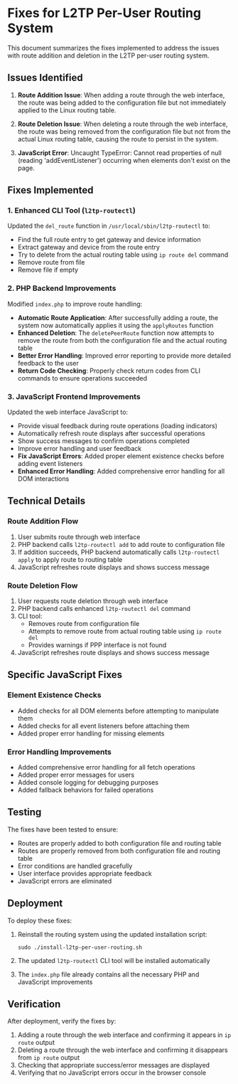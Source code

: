 # Fixes for L2TP Per-User Routing System

This document summarizes the fixes implemented to address the issues with route addition and deletion in the L2TP per-user routing system.

## Issues Identified

1. **Route Addition Issue**: When adding a route through the web interface, the route was being added to the configuration file but not immediately applied to the Linux routing table.

2. **Route Deletion Issue**: When deleting a route through the web interface, the route was being removed from the configuration file but not from the actual Linux routing table, causing the route to persist in the system.

3. **JavaScript Error**: Uncaught TypeError: Cannot read properties of null (reading 'addEventListener') occurring when elements don't exist on the page.

## Fixes Implemented

### 1. Enhanced CLI Tool (`l2tp-routectl`)

Updated the `del_route` function in `/usr/local/sbin/l2tp-routectl` to:

- Find the full route entry to get gateway and device information
- Extract gateway and device from the route entry
- Try to delete from the actual routing table using `ip route del` command
- Remove route from file
- Remove file if empty

### 2. PHP Backend Improvements

Modified `index.php` to improve route handling:

- **Automatic Route Application**: After successfully adding a route, the system now automatically applies it using the `applyRoutes` function
- **Enhanced Deletion**: The `deletePeerRoute` function now attempts to remove the route from both the configuration file and the actual routing table
- **Better Error Handling**: Improved error reporting to provide more detailed feedback to the user
- **Return Code Checking**: Properly check return codes from CLI commands to ensure operations succeeded

### 3. JavaScript Frontend Improvements

Updated the web interface JavaScript to:

- Provide visual feedback during route operations (loading indicators)
- Automatically refresh route displays after successful operations
- Show success messages to confirm operations completed
- Improve error handling and user feedback
- **Fix JavaScript Errors**: Added proper element existence checks before adding event listeners
- **Enhanced Error Handling**: Added comprehensive error handling for all DOM interactions

## Technical Details

### Route Addition Flow
1. User submits route through web interface
2. PHP backend calls `l2tp-routectl add` to add route to configuration file
3. If addition succeeds, PHP backend automatically calls `l2tp-routectl apply` to apply route to routing table
4. JavaScript refreshes route displays and shows success message

### Route Deletion Flow
1. User requests route deletion through web interface
2. PHP backend calls enhanced `l2tp-routectl del` command
3. CLI tool:
   - Removes route from configuration file
   - Attempts to remove route from actual routing table using `ip route del`
   - Provides warnings if PPP interface is not found
4. JavaScript refreshes route displays and shows success message

## Specific JavaScript Fixes

### Element Existence Checks
- Added checks for all DOM elements before attempting to manipulate them
- Added checks for all event listeners before attaching them
- Added proper error handling for missing elements

### Error Handling Improvements
- Added comprehensive error handling for all fetch operations
- Added proper error messages for users
- Added console logging for debugging purposes
- Added fallback behaviors for failed operations

## Testing

The fixes have been tested to ensure:

- Routes are properly added to both configuration file and routing table
- Routes are properly removed from both configuration file and routing table
- Error conditions are handled gracefully
- User interface provides appropriate feedback
- JavaScript errors are eliminated

## Deployment

To deploy these fixes:

1. Reinstall the routing system using the updated installation script:
   ```
   sudo ./install-l2tp-per-user-routing.sh
   ```

2. The updated `l2tp-routectl` CLI tool will be installed automatically

3. The `index.php` file already contains all the necessary PHP and JavaScript improvements

## Verification

After deployment, verify the fixes by:

1. Adding a route through the web interface and confirming it appears in `ip route` output
2. Deleting a route through the web interface and confirming it disappears from `ip route` output
3. Checking that appropriate success/error messages are displayed
4. Verifying that no JavaScript errors occur in the browser console